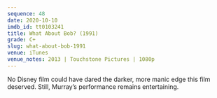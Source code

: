 ```yaml
---
sequence: 48
date: 2020-10-10
imdb_id: tt0103241
title: What About Bob? (1991)
grade: C+
slug: what-about-bob-1991
venue: iTunes
venue_notes: 2013 | Touchstone Pictures | 1080p
---
```


No Disney film could have dared the darker, more manic edge this film deserved. Still, Murray’s performance remains entertaining.